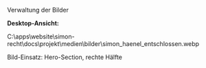 Verwaltung der Bilder

**Desktop-Ansicht:**

C:\apps\website\simon-recht\docs\projekt\medien\bilder\simon_haenel_entschlossen.webp

Bild-Einsatz: Hero-Section, rechte Hälfte